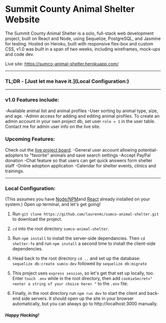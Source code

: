 # Summit County Animal Shelter Website

The Summit County Animal Shelter is a solo, full-stack web development project, built on React and Node, using Sequelize, PostgreSQL, and Jasmine for testing. Hosted on Heroku, built with responsive flex-box and custom CSS, v1.0 was built in a span of two weeks, including wireframes, mock-ups and code dev.

Live site: https://sumco-animal-shelter.herokuapp.com/

---

### TL;DR - [Just let me have it.](Local Configuration:)

---

### v1.0 Features include:
-Available animal list and animal profiles
-User sorting by animal type, size, and age.
-Admin access for adding and editing animal profiles. To create an admin account in your own project db, set user `role = 1` in the user table. Contact me for admin user info on the live site.

### Upcoming Features:
Check out the [live project board](https://trello.com/b/uo5gYHdQ/animal-shelter-app).
-General user account allowing potential-adopters to "favorite" animals and save search settings
-Accept PayPal donation
-Chat feature so that users can get quick answers form shelter staff
-Online adoption application
-Calendar for shelter events, clinics and trainings.

---

### Local Configuration:
(This assumes you have [Node/NPM](http://www.nodejs.org)and [React](https://reactjs.org) already installed on your system.)
Open up terminal, and let's get going!

1. Run `git clone https://github.com/lauren4c/sumco-animal-shelter.git` to download the project.

2. `cd` into the root directory `sumco-animal-shelter`.

3. Run `npm install` to install the server-side dependancies. Then `cd shelter-fe` and run `npm install` a second time to install the client-side dependencies.

4. Head back to the root directory `cd ..` and set up the database: `sequelize db:create sumco-dev` followed by `sequelize db:migrate`

5. This project uses `express session`, so let's get that set up locally, too. Enter `touch .env` while in the root directory, then add `cookieSecret=" <enter a string of your choice here> "` to the `.env` file.

6. Finally, in the root directory run `npm run dev` to start the client and back-end side servers. It should open up the site in your browser automatically, but you can always go to http://localhost:3000 manually.

##### Happy Hacking!
